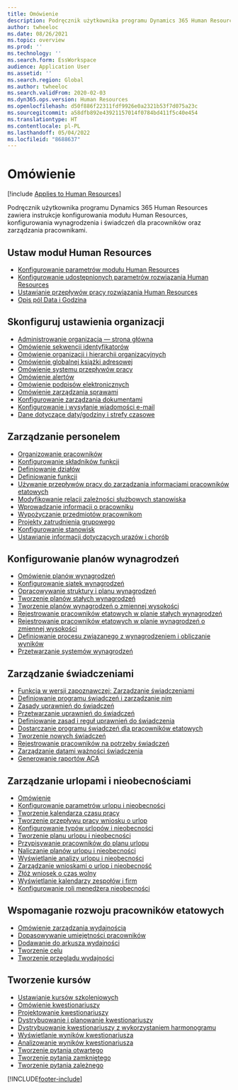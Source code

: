```yaml
---
title: Omówienie
description: Podręcznik użytkownika programu Dynamics 365 Human Resources zawiera instrukcje konfigurowania modułu Human Resources, konfigurowania wynagrodzenia i świadczeń dla pracowników oraz zarządzania pracownikami.
author: twheeloc
ms.date: 08/26/2021
ms.topic: overview
ms.prod: ''
ms.technology: ''
ms.search.form: EssWorkspace
audience: Application User
ms.assetid: ''
ms.search.region: Global
ms.author: twheeloc
ms.search.validFrom: 2020-02-03
ms.dyn365.ops.version: Human Resources
ms.openlocfilehash: d50f886f22311fdf9926e0a2321b53f7d075a23c
ms.sourcegitcommit: a58dfb892e43921157014f0784bd411f5c40e454
ms.translationtype: HT
ms.contentlocale: pl-PL
ms.lasthandoff: 05/04/2022
ms.locfileid: "8688637"
---
```

# <a name="overview"></a>Omówienie

[!include [Applies to Human Resources](../includes/applies-to-hr.md)]

Podręcznik użytkownika programu Dynamics 365 Human Resources zawiera instrukcje konfigurowania modułu Human Resources, konfigurowania wynagrodzenia i świadczeń dla pracowników oraz zarządzania pracownikami.

## <a name="set-up-human-resources"></a>Ustaw moduł Human Resources

  - [Konfigurowanie parametrów modułu Human Resources](hr-setup-parameters.md)</br>
  - [Konfigurowanie udostępnionych parametrów rozwiązania Human Resources](hr-setup-shared-parameters.md)</br>
  - [Ustawianie przepływów pracy rozwiązania Human Resources](./hr-workflow-manage-employee-information.md)</br>
  - [Opis pól Data i Godzina](hr-setup-date-time-fields.md)</br>

## <a name="configure-organization-settings"></a>Skonfiguruj ustawienia organizacji

  - [Administrowanie organizacją — strona główna](../fin-ops-core/fin-ops/organization-administration/organization-administration-home-page.md?toc=/dynamics365/human-resources/toc.json)</br>
  - [Omówienie sekwencji identyfikatorów](../fin-ops-core/fin-ops/organization-administration/number-sequence-overview.md?toc=/dynamics365/human-resources/toc.json)</br>
 - [Omówienie organizacji i hierarchii organizacyjnych](../fin-ops-core/fin-ops/organization-administration/organizations-organizational-hierarchies.md?toc=/dynamics365/human-resources/toc.json)</br>
 - [Omówienie globalnej książki adresowej](../fin-ops-core/fin-ops/organization-administration/overview-global-address-book.md?toc=/dynamics365/human-resources/toc.json)</br>
 - [Omówienie systemu przepływów pracy](../fin-ops-core/fin-ops/organization-administration/overview-workflow-system.md?toc=/dynamics365/human-resources/toc.json)</br>
 - [Omówienie alertów](../fin-ops-core/fin-ops/get-started/alerts-overview.md?toc=/dynamics365/human-resources/toc.json)</br>
 - [Omówienie podpisów elektronicznych](../fin-ops-core/fin-ops/organization-administration/electronic-signature-overview.md?toc=/dynamics365/human-resources/toc.json)</br>
 - [Omówienie zarządzania sprawami](../fin-ops-core/fin-ops/organization-administration/cases.md?toc=/dynamics365/human-resources/toc.json)</br>
 - [Konfigurowanie zarządzania dokumentami](../fin-ops-core/fin-ops/organization-administration/configure-document-management.md?toc=/dynamics365/human-resources/toc.json)</br>
 - [Konfigurowanie i wysyłanie wiadomości e-mail](../fin-ops-core/fin-ops/organization-administration/configure-email.md?toc=/dynamics365/human-resources/toc.json)</br>
 - [Dane dotyczące daty/godziny i strefy czasowe](../fin-ops-core/fin-ops/organization-administration/date-time-zones.md?toc=/dynamics365/human-resources/toc.json)</br>

## <a name="manage-personnel"></a>Zarządzanie personelem

 - [Organizowanie pracowników](hr-personnel-departments-jobs-positions.md)</br>
 - [Konfigurowanie składników funkcji](hr-personnel-jobs.md)</br>
 - [Definiowanie działów](hr-personnel-define-departments.md)</br>
 - [Definiowanie funkcji](hr-personnel-define-jobs.md)</br>
 - [Używanie przepływów pracy do zarządzania informacjami pracowników etatowych](hr-workflow-manage-employee-information.md)</br>
 - [Modyfikowanie relacji zależności służbowych stanowiska](hr-personnel-modify-reporting-relationships-position.md)</br>
 - [Wprowadzanie informacji o pracowniku](hr-personnel-enter-worker-information.md)</br>
 - [Wypożyczanie przedmiotów pracownikom](hr-personnel-loan-item-worker.md)</br>
 - [Projekty zatrudnienia grupowego](hr-personnel-mass-hire-projects.md)</br>
 - [Konfigurowanie stanowisk](hr-personnel-set-up-positions.md)</br>
 - [Ustawianie informacji dotyczących urazów i chorób](hr-personnel-set-up-injury-illness-information.md)</br>

## <a name="set-up-compensation-plans"></a>Konfigurowanie planów wynagrodzeń

 - [Omówienie planów wynagrodzeń](hr-compensation-overview.md)</br>
 - [Konfigurowanie siatek wynagrodzeń](hr-compensation-grids.md)</br>
 - [Opracowywanie struktury i planu wynagrodzeń](hr-compensation-structure.md)</br>
 - [Tworzenie planów stałych wynagrodzeń](hr-compensation-fixed-plans.md)</br>
 - [Tworzenie planów wynagrodzeń o zmiennej wysokości](hr-compensation-variable-plans.md)</br>
 - [Rejestrowanie pracowników etatowych w planie stałych wynagrodzeń](hr-compensation-enroll-employees-fixed.md)</br>
 - [Rejestrowanie pracowników etatowych w planie wynagrodzeń o zmiennej wysokości](hr-compensation-enroll-employees-variable.md)</br>
 - [Definiowanie procesu związanego z wynagrodzeniem i obliczanie wyników](hr-compensation-define-process.md)</br>
 - [Przetwarzanie systemów wynagrodzeń](hr-compensation-process.md)</br>

## <a name="manage-benefits"></a>Zarządzanie świadczeniami

 - [Funkcja w wersji zapoznawczej: Zarządzanie świadczeniami](hr-benefits-management-overview.md)</br>
 - [Definiowanie programu świadczeń i zarządzanie nim](hr-benefits-manage-program.md)</br>
 - [Zasady uprawnień do świadczeń](hr-benefits-eligibility-policies.md)</br>
 - [Przetwarzanie uprawnień do świadczeń](hr-benefits-eligibility-process.md)</br>
 - [Definiowanie zasad i reguł uprawnień do świadczenia](hr-benefits-define-eligibility-rules.md)</br>
 - [Dostarczanie programu świadczeń dla pracowników etatowych](hr-benefits-deliver-employee-benefits-program.md)</br>
 - [Tworzenie nowych świadczeń](hr-benefits-create.md)</br>
 - [Rejestrowanie pracowników na potrzeby świadczeń](hr-benefits-enroll-workers.md)</br>
 - [Zarządzanie datami ważności świadczenia](hr-benefits-expiration-dates.md)</br>
 - [Generowanie raportów ACA](hr-benefits-aca-reports.md)</br>

## <a name="manage-leave-and-absence"></a>Zarządzanie urlopami i nieobecnościami

 - [Omówienie](hr-leave-and-absence-overview.md)</br>
 - [Konfigurowanie parametrów urlopu i nieobecności](hr-leave-and-absence-parameters.md)</br>
 - [Tworzenie kalendarza czasu pracy](hr-leave-and-absence-working-time-calendar.md)</br>
 - [Tworzenie przepływu pracy wniosku o urlop](hr-leave-and-absence-workflow.md)</br>
 - [Konfigurowanie typów urlopów i nieobecności](hr-leave-and-absence-types.md)</br>
 - [Tworzenie planu urlopu i nieobecności](hr-leave-and-absence-plans.md)</br>
 - [Przypisywanie pracowników do planu urlopu](hr-leave-and-absence-enroll.md)</br>
 - [Naliczanie planów urlopu i nieobecności](hr-leave-and-absence-accrue.md)</br>
 - [Wyświetlanie analizy urlopu i nieobecności](hr-leave-and-absence-analytics.md)</br>
 - [Zarządzanie wnioskami o urlop i nieobecność](hr-employee-self-service-manage-requests.md)</br>
 - [Złóż wniosek o czas wolny](hr-employee-self-service-request-time-off.md)</br>
 - [Wyświetlanie kalendarzy zespołów i firm](hr-employee-self-service-calendar.md)</br>
 - [Konfigurowanie roli menedżera nieobecności](hr-configure-absence-manager.md)</br>

## <a name="develop-employees"></a>Wspomaganie rozwoju pracowników etatowych

 - [Omówienie zarządzania wydajnością](hr-develop-performance-management-overview.md)</br>
 - [Dopasowywanie umiejętności pracowników](hr-develop-skills.md)</br>
 - [Dodawanie do arkusza wydajności](hr-develop-add-performance-journal.md)</br>
 - [Tworzenie celu](hr-develop-create-goal.md)</br>
 - [Tworzenie przeglądu wydajności](hr-develop-create-performance-review.md)</br>

## <a name="create-courses"></a>Tworzenie kursów

 - [Ustawianie kursów szkoleniowych](hr-learning-courses.md)</br>
 - [Omówienie kwestionariuszy](hr-learning-questionnaires.md)</br>
 - [Projektowanie kwestionariuszy](hr-learning-design-questionnaires.md)</br>
 - [Dystrybuowanie i planowanie kwestionariuszy](hr-learning-distribute-questionnaires.md)</br>
 - [Dystrybuowanie kwestionariuszy z wykorzystaniem harmonogramu](hr-learning-distribute-questionnaires-scheduling.md)</br>
 - [Wyświetlanie wyników kwestionariusza](hr-learning-evaluate-questionnaire-results.md)</br>
 - [Analizowanie wyników kwestionariusza](hr-learning-analyze-questionnaire-results.md)</br>
 - [Tworzenie pytania otwartego](hr-learning-create-open-ended-question.md)</br>
 - [Tworzenie pytania zamkniętego](hr-learning-create-closed-ended-question.md)</br>
 - [Tworzenie pytania zależnego](hr-learning-depending-question.md)</br>





[!INCLUDE[footer-include](../includes/footer-banner.md)]
